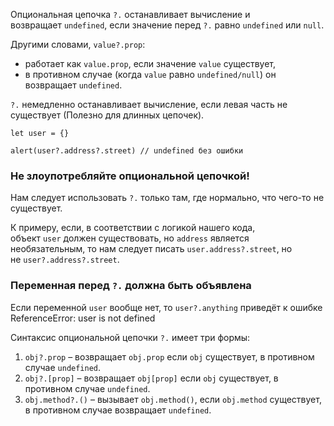 Опциональная цепочка `?.` останавливает вычисление и возвращает `undefined`, если значение перед `?.` равно `undefined` или `null`.

Другими словами, `value?.prop`:

- работает как `value.prop`, если значение `value` существует,
- в противном случае (когда `value` равно `undefined/null`) он возвращает `undefined`.

`?.` немедленно останавливает вычисление, если левая часть не существует (Полезно для длинных цепочек).

```JS
let user = {}

alert(user?.address?.street) // undefined без ошибки
```
### Не злоупотребляйте опциональной цепочкой!

Нам следует использовать `?.` только там, где нормально, что чего-то не существует.

К примеру, если, в соответствии с логикой нашего кода, объект `user` должен существовать, но `address` является необязательным, то нам следует писать `user.address?.street`, но не `user?.address?.street`.

### Переменная перед `?.` должна быть объявлена

Если переменной `user` вообще нет, то `user?.anything` приведёт к ошибке ReferenceError: user is not defined

Синтаксис опциональной цепочки `?.` имеет три формы:
1. `obj?.prop` – возвращает `obj.prop` если `obj` существует, в противном случае `undefined`.
2. `obj?.[prop]` – возвращает `obj[prop]` если `obj` существует, в противном случае `undefined`.
3. `obj.method?.()` – вызывает `obj.method()`, если `obj.method` существует, в противном случае возвращает `undefined`.